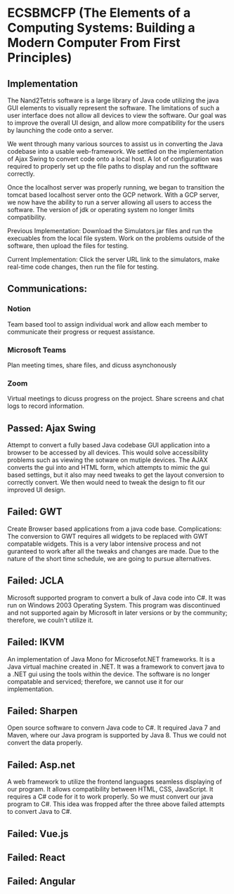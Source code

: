 # ECSBMCFP (The Elements of a Computing Systems: Building a Modern Computer From First Principles)


## Implementation
The Nand2Tetris software is a large library of Java code utilizing the java GUI elements to visually represent the software. The limitations of such a user interface does not allow all devices to view the software. Our goal was to improve the overall UI design, and allow more compatibility for the users by launching the code onto a server.

We went through many various sources to assist us in converting the Java codebase into a usable web-framework. We settled on the implementation of Ajax Swing to convert code onto a local host. A lot of configuration was required to properly set up the file paths to display and run the softtware correctly.

Once the localhost server was properly running, we began to transition the tomcat based localhost server onto the GCP network. With a GCP server, we now have the ability to run a server allowing all users to access the software. The version of jdk or operating system no longer limits compatibility.

Previous Implementation: Download the Simulators.jar files and run the execuables from the local file system. Work on the problems outside of the software, then upload the files for testing.

Current Implementation: Click the server URL link to the simulators, make real-time code changes, then run the file for testing. 


## Communications:
### Notion
Team based tool to assign individual work and allow each member to communicate their progress or request assistance.

### Microsoft Teams
Plan meeting times, share files, and dicuss asynchonously

### Zoom
Virtual meetings to dicuss progress on the project. Share screens and chat logs to record information.

## Passed: Ajax Swing
Attempt to convert a fully based Java codebase GUI application into a browser to be accessed by all devices. This would solve accessibility problems such as viewing the sotware on mutiple devices. The AJAX converts the gui into and HTML form, which attempts to mimic the gui based settings, but it also may need tweaks to get the layout conversion to correctly convert. We then would need to tweak the design to fit our improved UI design.

## Failed: GWT
Create Browser based applications from a java code base.
Complications: The conversion to GWT requires all widgets to be replaced with GWT compatable widgets. This is a very labor intensive process and not guranteed to work after all the tweaks and changes are made. Due to the nature of the short time schedule, we are going to pursue alternatives.

## Failed: JCLA
Microsoft supported program to convert a bulk of Java code into C#. It was run on Windows 2003 Operating System. This program was discontinued and not supported again by Microsoft in later versions or by the community; therefore, we couln't utilize it.
## Failed: IKVM
An implementation of Java Mono for Microsefot.NET frameworks. It is a Java virtual machine created in .NET. It was a framework to convert java to a .NET gui using the tools within the device. The software is no longer compatable and serviced; therefore, we cannot use it for our implementation.
## Failed: Sharpen
Open source software to convern Java code to C#. It required Java 7 and Maven, where our Java program is supported by Java 8. Thus we could not convert the data properly.
## Failed: Asp.net
A web framework to utilize the frontend languages seamless displaying of our program. It allows compatibility between HTML, CSS, JavaScript. It requires a C# code for it to work properly. So we must convert our java program to C#. This idea was fropped after the three above failed attempts to convert Java to C#.
## Failed: Vue.js
## Failed: React
## Failed: Angular

